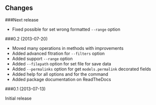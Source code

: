 
Changes
----------

###Next release

* Fixed possible for set wrong formatted ``--range`` option

###0.2 (2013-07-20)

* Moved many operations in methods with improvements
* Added advanced fitration for ``--filters`` option
* Added support ``--range`` option
* Added ``--filepath`` option for set file for save data
* Added ``--permalinks`` option for get ``models.permalink`` decorated fields
* Added help for all options and for the command
* Added package documentation on ReadTheDocs

###0.1 (2013-07-13)

Initial release
